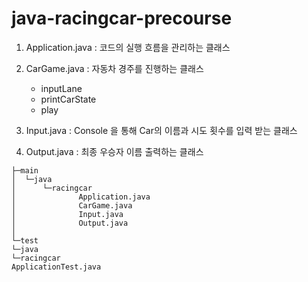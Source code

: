 # java-racingcar-precourse

1. Application.java : 코드의 실행 흐름을 관리하는 클래스


2. CarGame.java : 자동차 경주를 진행하는 클래스
   * inputLane
   * printCarState
   * play 


3. Input.java : Console 을 통해 Car의 이름과 시도 횟수를 입력 받는 클래스


4. Output.java : 최종 우승자 이름 출력하는 클래스



````
├─main
│  └─java
│      └─racingcar
│              Application.java
│              CarGame.java
│              Input.java
│              Output.java
│
└─test
└─java
└─racingcar
ApplicationTest.java